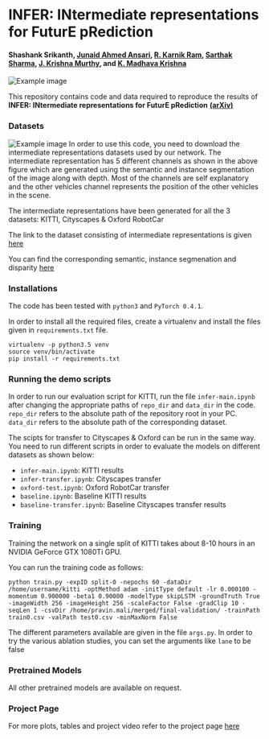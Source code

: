# INFER: INtermediate representations for FuturE pRediction
#### Shashank Srikanth, [Junaid Ahmed Ansari](https://junaidcs032.github.io/), [R. Karnik Ram](http://karnikram.info/), [Sarthak Sharma](https://scholar.google.com/citations?user=4uKV9aIAAAAJ&hl=en), [J. Krishna Murthy](https://krrish94.github.io), and [K. Madhava Krishna](http://robotics.iiit.ac.in)


![Example image](images/teaser.png)

This repository contains code and data required to reproduce the results of **INFER: INtermediate representations for FuturE pRediction** [**(arXiv)**](https://arxiv.org/abs/1903.10641)

### Datasets

![Example image](images/intermediate.png)
In order to use this code, you need to download the intermediate representations datasets used by our network. The intermediate representation has 5 different channels as shown in the above figure which are generated using the semantic and instance segmentation of the image along with depth. Most of the channels are self explanatory and the other vehicles channel represents the position of the other vehicles in the scene. 

The intermediate representations have been generated for all the 3 datasets: KITTI, Cityscapes & Oxford RobotCar

The link to the dataset consisting of intermediate representations is given [here](https://drive.google.com/file/d/1XUchHU47P_0p9Y-WnwaGYqX6pve4wtaX/view?usp=sharing)

You can find the corresponding semantic, instance segmenation and disparity [here](https://drive.google.com/drive/folders/1gj3s4YxM1Qy9IKzEzJOPCMvv35yp66He?usp=sharing)

### Installations

The code has been tested with `python3` and `PyTorch 0.4.1`. 

In order to install all the required files, create a virtualenv and install the files given in `requirements.txt` file.

```
virtualenv -p python3.5 venv
source venv/bin/activate
pip install -r requirements.txt
```

### Running the demo scripts
In order to run our evaluation script for KITTI, run the file `infer-main.ipynb` after changing the appropriate paths of `repo_dir` and `data_dir` in the code. `repo_dir` refers to the absolute path of the repository root in your PC. `data_dir` refers to the absolute path of the corresponding dataset. 

The scipts for transfer to Cityscapes & Oxford can be run in the same way. You need to run different scripts in order to evaluate the models on different datasets as shown below:
- `infer-main.ipynb`: KITTI results
- `infer-transfer.ipynb`: Cityscapes transfer
- `oxford-test.ipynb`: Oxford RobotCar transfer
- `baseline.ipynb`: Baseline KITTI results
- `baseline-transfer.ipynb`: Baseline Cityscapes transfer results

### Training

Training the network on a single split of KITTI takes about 8-10 hours in an NVIDIA GeForce GTX 1080Ti GPU.

You can run the training code as follows:

```
python train.py -expID split-0 -nepochs 60 -dataDir /home/username/kitti -optMethod adam -initType default -lr 0.000100 -momentum 0.900000 -beta1 0.90000 -modelType skipLSTM -groundTruth True -imageWidth 256 -imageHeight 256 -scaleFactor False -gradClip 10 -seqLen 1 -csvDir /home/pravin.mali/merged/final-validation/ -trainPath train0.csv -valPath test0.csv -minMaxNorm False
```

The different parameters available are given in the file `args.py`. In order to try the various ablation studies, you can set the arguments like `lane` to be false

### Pretrained Models

All other pretrained models are available on request. 

### Project Page

For more plots, tables and project video refer to the project page [here](https://talsperre.github.io/INFER/)
